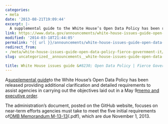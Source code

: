 ```yaml
---
categories:
- meta
date: '2013-08-21T19:09:44'
excerpt: |-
  A supplemental guide to the White House’s Open Data Policy has been released providing additional clarification and detailed to assist agencies in carrying out the objectives laid out in a May 9 memo and executive order. The administration’s document, posted on the…
link: https://www.data.gov/announcements/white-house-issues-guide-open-data-policy-fierce-government-it
modified: '2014-03-18T21:44:05'
permalink: "{{ url }}/announcements/white-house-issues-guide-open-data-policy-fierce-government-it/"
redirect_from:
- /meta/white-house-issues-guide-open-data-policy-fierce-government-it/
slug: uncategorized__announcements__white-house-issues-guide-open-data-policy-fierce-government-it

title: White House issues guide &#8230; Open Data Policy | Fierce Government IT
---
```


A[supplemental guide](http://project-open-data.github.io/implementation-guide/)to the White House’s Open Data Policy has been released providing additional clarification and detailed requirements to assist agencies in carrying out the objectives laid out in a May 9[memo and executive order](http://www.fiercegovernmentit.com/story/white-house-releases-open-data-policy/2013-05-09).

The administration’s document, posted on the GitHub website, focuses on near-term efforts agencies must take to meet the five initial requirements of[OMB Memorandum M-13-13](http://www.whitehouse.gov)(.pdf), which are due November 1, 2013.
